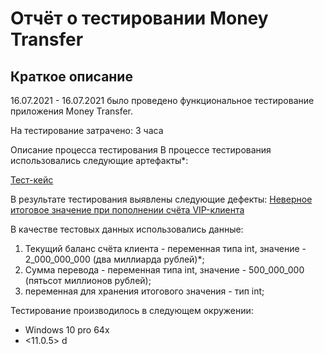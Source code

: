 # Отчёт о тестировании Money Transfer

## Краткое описание

16.07.2021 - 16.07.2021 было проведено функциональное тестирование приложения Money Transfer.

На тестирование затрачено: 3 часа

Описание процесса тестирования
В процессе тестирования использовались следующие артефакты*:

[Тест-кейс](https://docs.google.com/spreadsheets/d/1CC4AyR1p8yBP6JZQ34phkennrsbOu05h_AmyGpmQTmY/edit?usp=sharing)

В результате тестирования выявлены следующие дефекты:
[Неверное итоговое значение при пополнении счёта VIP-клиента](https://github.com/AlexeyPotapenko/Hw-money-transfer/issues/1#issue-961662011)

В качестве тестовых данных использовались данные:

1. Текущий баланс счёта клиента - переменная типа int, значение - 2_000_000_000 (два миллиарда рублей)*;
2. Сумма перевода - переменная типа int, значение - 500_000_000 (пятьсот миллионов рублей);
3. переменная для хранения итогового значения - тип int;

Тестирование производилось в следующем окружении:
* Windows 10 pro 64x
* <11.0.5>
d
